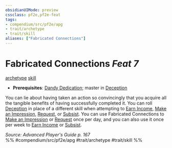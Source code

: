 ```yaml
---
obsidianUIMode: preview
cssclass: pf2e,pf2e-feat
tags:
- compendium/src/pf2e/apg
- trait/archetype
- trait/skill
aliases: ["Fabricated Connections"]
---
```

# Fabricated Connections  *Feat 7*  
[archetype](../../rules/traits/archetype.md)  [skill](../../rules/traits/skill.md)  

- **Prerequisites**: [Dandy Dedication](dandy-dedication-apg.md); master in [Deception](../skills.md#Deception)

You can lie about having taken an action so convincingly that you acquire all the tangible benefits of having successfully completed it. You can roll [Deception](../skills.md#Deception) in place of a different skill when attempting to [Earn Income](../../rules/actions/earn-income.md), [Make an Impression](../../rules/actions/make-an-impression.md), [Request](../../rules/actions/request.md), or [Subsist](../../rules/actions/subsist.md). You can use Fabricated Connections to [Make an Impression](../../rules/actions/make-an-impression.md) or [Request](../../rules/actions/request.md) once per day, and you can also use it once per week to [Earn Income](../../rules/actions/earn-income.md) or [Subsist](../../rules/actions/subsist.md).

*Source: Advanced Player's Guide p. 167*  
%% #compendium/src/pf2e/apg #trait/archetype #trait/skill %%